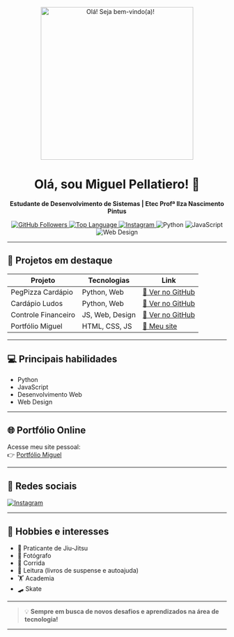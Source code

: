 <!-- SEO: Palavras-chave e descrição para buscadores -->
<!--
Miguel Pellatiero, Programador, Desenvolvedor de Sistemas, Python, JavaScript, Web Design, Jiu-Jitsu, Fotografia, Portfolio, Etec, Projetos, GitHub
-->
<!-- Banner animado ou GIF de boas-vindas -->
<p align="center">
  <img src="https://media.giphy.com/media/v1.Y2lkPTc5MGI3NjExbWJ6eGZ1dG1vZnZxZ2FwZ2h2bGZ2dGJidGcybGo2N29xOXBvZWhwZCZlcD12MV9naWZzX3NlYXJjaCZjdD1n/13HgwGsXF0aiGY/giphy.gif" alt="Olá! Seja bem-vindo(a)!" width="350" />
</p>

<h1 align="center">Olá, sou Miguel Pellatiero! 👋</h1>
<p align="center"><strong>Estudante de Desenvolvimento de Sistemas | Etec Profª Ilza Nascimento Pintus</strong></p>

<!-- Badges do GitHub e linguagens -->
<p align="center">
  <a href="https://github.com/miguelpellatiero">
    <img src="https://img.shields.io/github/followers/miguelpellatiero?label=GitHub%20Followers&style=social" alt="GitHub Followers">
  </a>
  <a href="https://github.com/miguelpellatiero?tab=repositories">
    <img src="https://img.shields.io/github/languages/top/miguelpellatiero/pegpizza-cardapio?style=flat-square" alt="Top Language">
  </a>
  <a href="https://www.instagram.com/mg_pll/?next=%2F">
    <img src="https://img.shields.io/badge/Instagram-%23E4405F.svg?&style=flat-square&logo=instagram&logoColor=white" alt="Instagram">
  </a>
  <img src="https://img.shields.io/badge/Python-3776AB.svg?&style=flat-square&logo=python&logoColor=white" alt="Python">
  <img src="https://img.shields.io/badge/JavaScript-F7DF1E.svg?&style=flat-square&logo=javascript&logoColor=black" alt="JavaScript">
  <img src="https://img.shields.io/badge/Web%20Design-563D7C.svg?&style=flat-square&logo=css3&logoColor=white" alt="Web Design">
</p>

---

## 🚀 Projetos em destaque

| Projeto                   | Tecnologias        | Link                                                                 |
|---------------------------|-------------------|----------------------------------------------------------------------|
| PegPizza Cardápio         | Python, Web       | [🔗 Ver no GitHub](https://github.com/miguelpellatiero/pegpizza-cardapio)   |
| Cardápio Ludos            | Python, Web       | [🔗 Ver no GitHub](https://github.com/miguelpellatiero/cardapio-ludos)      |
| Controle Financeiro       | JS, Web, Design   | [🔗 Ver no GitHub](https://github.com/miguelpellatiero/controle-financeiro) |
| Portfólio Miguel          | HTML, CSS, JS     | [🔗 Meu site](https://miguelpellatiero.github.io/portifolio-miguel/)        |

---

## 💻 Principais habilidades

- Python
- JavaScript
- Desenvolvimento Web
- Web Design

---

## 🌐 Portfólio Online

Acesse meu site pessoal:  
👉 [Portfólio Miguel](https://miguelpellatiero.github.io/portifolio-miguel/)

---

## 📱 Redes sociais

[![Instagram](https://img.shields.io/badge/Instagram-%23E4405F.svg?&style=for-the-badge&logo=instagram&logoColor=white)](https://www.instagram.com/mg_pll/?next=%2F)

---

## 🎯 Hobbies e interesses

- 🥋 Praticante de Jiu-Jitsu
- 📸 Fotógrafo
- 🏃 Corrida
- 📖 Leitura (livros de suspense e autoajuda)
- 🏋️ Academia
- 🛹 Skate

---

> 💡 **Sempre em busca de novos desafios e aprendizados na área de tecnologia!**

---

<!-- SEO Footer: Para buscadores -->
<!-- Programador, Python, JavaScript, Desenvolvimento Web, Projetos, Portfolio, Etec, Fotografia, Jiu-Jitsu, Miguel Pellatiero -->
